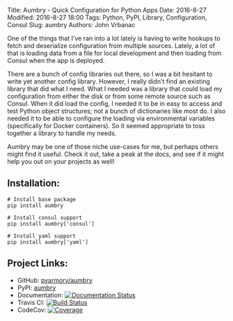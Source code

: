 Title: Aumbry - Quick Configuration for Python Apps
Date: 2016-8-27
Modified: 2016-8-27 18:00
Tags: Python, PyPI, Library, Configuration, Consul
Slug: aumbry
Authors: John Vrbanac

One of the things that I've ran into a lot lately is having to write hookups
to fetch and deserialize configuration from multiple sources. Lately, a lot of
that is loading data from a file for local development and then loading from
Consul when the app is deployed.

There are a bunch of config libraries out there, so I was a bit hesitant to
write yet another config library. However, I really didn't find an existing
library that did what I need. What I needed was a library that could load
my configuration from either the disk or from some remote source such as Consul.
When it did load the config, I needed it to be in easy to access and test Python
object structures; not a bunch of dictionaries like most do. I also needed it
to be able to configure the loading via environmental variables (specifically
for Docker containers). So it seemed appropriate to toss together a library to
handle my needs.

Aumbry may be one of those niche use-cases for me, but perhaps others might
find it useful. Check it out, take a peak at the docs, and see if it might help
you out on your projects as well!


Installation:
--------------

```shell
# Install base package
pip install aumbry

# Install consul support
pip install aumbry['consul']

# Install yaml support
pip install aumbry['yaml']
```

Project Links:
----------------

* GitHub: [pyarmory/aumbry](https://github.com/pyarmory/aumbry)
* PyPI: [aumbry](https://pypi.python.org/pypi/aumbry)
* Documentation: [![Documentation Status](https://readthedocs.org/projects/aumbry/badge/?version=latest)](https://aumbry.readthedocs.io)
* Travis CI: [![Build Status](https://travis-ci.org/pyarmory/aumbry.svg?branch=master)](https://travis-ci.org/pyarmory/aumbry)
* CodeCov: [![Coverage](http://codecov.io/github/pyarmory/aumbry/coverage.svg?branch=master)](http://codecov.io/github/pyarmory/aumbry?branch=master)
